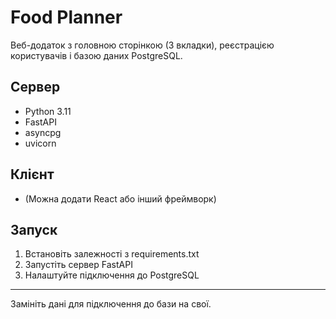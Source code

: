 # Food Planner

Веб-додаток з головною сторінкою (3 вкладки), реєстрацією користувачів і базою даних PostgreSQL.

## Сервер
- Python 3.11
- FastAPI
- asyncpg
- uvicorn

## Клієнт
- (Можна додати React або інший фреймворк)

## Запуск
1. Встановіть залежності з requirements.txt
2. Запустіть сервер FastAPI
3. Налаштуйте підключення до PostgreSQL

---

Замініть дані для підключення до бази на свої.
